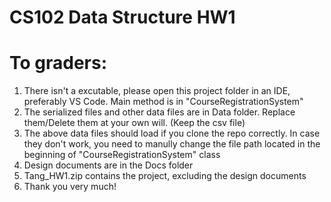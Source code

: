 # CS102 Data Structure HW1
# To graders:
1. There isn't a excutable, please open this project folder in an IDE, preferably VS Code. Main method is in "CourseRegistrationSystem"
2. The serialized files and other data files are in Data folder. Replace them/Delete them at your own will. (Keep the csv file)
3. The above data files should load if you clone the repo correctly. In case they don't work, you need to manully change the file path located in the beginning of "CourseRegistrationSystem" class
4. Design documents are in the Docs folder
5. Tang_HW1.zip contains the project, excluding the design documents
6. Thank you very much!

